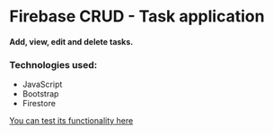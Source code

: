 # Firebase CRUD - Task application

#### Add, view, edit and delete tasks.

### Technologies used:

- JavaScript
- Bootstrap
- Firestore

[You can test its functionality here](https://omaranguas.github.io/firestore-crud/)
